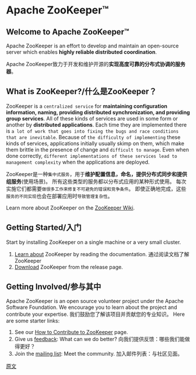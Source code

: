 

Apache ZooKeeper™
=================


## Welcome to Apache ZooKeeper™
Apache ZooKeeper is an effort to develop and maintain an open-source server
which enables **highly reliable distributed coordination**.

Apache ZooKeeper致力于开发和维护开源的**实现高度可靠的分布式协调的服务器**。


## What is ZooKeeper?/什么是ZooKeeper？
ZooKeeper is a `centralized service` for **maintaining configuration information, naming,
providing distributed synchronization, and providing group services**.
All of these kinds of services are used in some form or another by **distributed applications**.
Each time they are implemented there is `a lot of work that goes into fixing the bugs and race conditions that are inevitable`.
Because of `the difficulty of implementing` these kinds of services, applications initially usually skimp on them,
which make them brittle in the presence of change and `difficult to manage`.
Even when done correctly, `different implementations of these services lead to management complexity` when the applications are deployed.

ZooKeeper是一种`集中式服务`，用于**维护配置信息，命名，提供分布式同步和提供组服务**(使用场景)。
所有这些类型的服务都以分布式应用的某种形式使用。
每次实施它们都需要`做很多工作来修复不可避免的错误和竞争条件`。
即使正确地完成，这些`服务的不同实现`也会在部署应用时`导致管理复杂性`。

Learn more about ZooKeeper on the [ZooKeeper Wiki](https://cwiki.apache.org/confluence/display/ZOOKEEPER/Index).


## Getting Started/入门
Start by installing ZooKeeper on a single machine or a very small cluster.

1. [Learn about](http://zookeeper.apache.org/doc/current/index.html) ZooKeeper by reading the documentation. 通过阅读文档了解ZooKeeper
2. [Download](http://zookeeper.apache.org/releases.html) ZooKeeper from the release page.


## Getting Involved/参与其中
Apache ZooKeeper is an open source volunteer project under the Apache Software Foundation.
We encourage you to learn about the project and contribute your expertise. 我们鼓励您了解该项目并贡献您的专业知识。
Here are some starter links:

1. See our [How to Contribute to ZooKeeper](https://cwiki.apache.org/confluence/display/ZOOKEEPER/HowToContribute) page.
2. Give us [feedback](https://issues.apache.org/jira/browse/ZOOKEEPER): What can we do better? 向我们提供反馈：哪些我们能做得更好？
3. Join the [mailing list](http://zookeeper.apache.org/lists.html): Meet the community. 加入邮件列表：与社区见面。


[原文](http://zookeeper.apache.org/)

